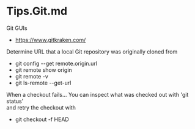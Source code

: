 Tips.Git.md
=========

Git GUIs
* https://www.gitkraken.com/


Determine URL that a local Git repository was originally cloned from
* git config --get remote.origin.url
* git remote show origin
* git remote -v
* git ls-remote --get-url 


When a checkout fails...
You can inspect what was checked out with 'git status'  
and retry the checkout with 
* git checkout -f HEAD






